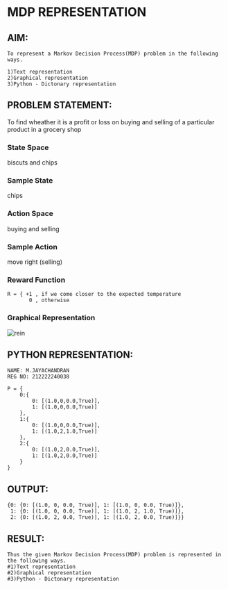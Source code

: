 # MDP REPRESENTATION

## AIM:
```
To represent a Markov Decision Process(MDP) problem in the following ways.

1)Text representation
2)Graphical representation
3)Python - Dictonary representation
```
## PROBLEM STATEMENT:
To find wheather it is a profit or loss on buying and selling of a particular product in a grocery shop

### State Space
biscuts and chips

### Sample State
chips

### Action Space
buying and selling

### Sample Action
move right (selling)
### Reward Function
```
R = { +1 , if we come closer to the expected temperature
       0 , otherwise
```
### Graphical Representation
![rein](https://github.com/Jayachandran20/mdp-representation/assets/118447015/269f73a0-a70e-4c6a-941c-2a810f762b96)


## PYTHON REPRESENTATION:
```
NAME: M.JAYACHANDRAN
REG NO: 212222240038

P = {
    0:{
        0: [(1.0,0,0.0,True)],
        1: [(1.0,0,0.0,True)]
    },
    1:{
        0: [(1.0,0,0.0,True)],
        1: [(1.0,2,1.0,True)]
    },
    2:{
        0: [(1.0,2,0.0,True)],
        1: [(1.0,2,0.0,True)]
    }
}
```

## OUTPUT:
```
{0: {0: [(1.0, 0, 0.0, True)], 1: [(1.0, 0, 0.0, True)]},
 1: {0: [(1.0, 0, 0.0, True)], 1: [(1.0, 2, 1.0, True)]},
 2: {0: [(1.0, 2, 0.0, True)], 1: [(1.0, 2, 0.0, True)]}}
```
## RESULT:
```
Thus the given Markov Decision Process(MDP) problem is represented in the following ways.
#1)Text representation
#2)Graphical representation
#3)Python - Dictonary representation
```

